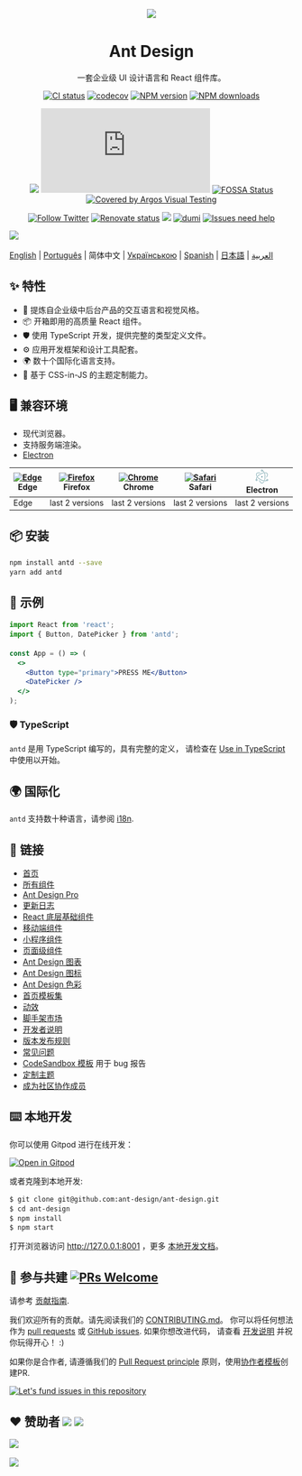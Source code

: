 <p align="center">
  <a href="https://ant.design">
    <img width="200" src="https://gw.alipayobjects.com/zos/rmsportal/KDpgvguMpGfqaHPjicRK.svg">
  </a>
</p>


<h1 align="center">Ant Design</h1>

<div align="center">


一套企业级 UI 设计语言和 React 组件库。

[![CI status][github-action-image]][github-action-url] [![codecov][codecov-image]][codecov-url] [![NPM version][npm-image]][npm-url] [![NPM downloads][download-image]][download-url]

[![][bundlephobia-image]][bundlephobia-url] [![][bundlesize-js-image]][unpkg-js-url] [![FOSSA Status][fossa-image]][fossa-url] [![Covered by Argos Visual Testing][argos-ci-image]][argos-ci-url]

[![Follow Twitter][twitter-image]][twitter-url] [![Renovate status][renovate-image]][renovate-dashboard-url] [![][issues-helper-image]][issues-helper-url] [![dumi][dumi-image]][dumi-url] [![Issues need help][help-wanted-image]][help-wanted-url]

[npm-image]: http://img.shields.io/npm/v/antd.svg?style=flat-square
[npm-url]: http://npmjs.org/package/antd
[github-action-image]: https://github.com/ant-design/ant-design/workflows/%E2%9C%85%20test/badge.svg
[github-action-url]: https://github.com/ant-design/ant-design/actions?query=workflow%3A%22%E2%9C%85+test%22
[codecov-image]: https://img.shields.io/codecov/c/github/ant-design/ant-design/master.svg?style=flat-square
[codecov-url]: https://codecov.io/gh/ant-design/ant-design/branch/master
[download-image]: https://img.shields.io/npm/dm/antd.svg?style=flat-square
[download-url]: https://npmjs.org/package/antd
[fossa-image]: https://app.fossa.io/api/projects/git%2Bgithub.com%2Fant-design%2Fant-design.svg?type=shield
[fossa-url]: https://app.fossa.io/projects/git%2Bgithub.com%2Fant-design%2Fant-design?ref=badge_shield
[help-wanted-image]: https://flat.badgen.net/github/label-issues/ant-design/ant-design/help%20wanted/open
[help-wanted-url]: https://github.com/ant-design/ant-design/issues?q=is%3Aopen+is%3Aissue+label%3A%22help+wanted%22
[twitter-image]: https://img.shields.io/twitter/follow/AntDesignUI.svg?label=Ant%20Design
[twitter-url]: https://twitter.com/AntDesignUI
[bundlesize-js-image]: https://img.badgesize.io/https:/unpkg.com/antd/dist/antd.min.js?label=antd.min.js&compression=gzip&style=flat-square
[unpkg-js-url]: https://unpkg.com/browse/antd/dist/antd.min.js
[bundlephobia-image]: https://badgen.net/bundlephobia/minzip/antd?style=flat-square
[bundlephobia-url]: https://bundlephobia.com/package/antd
[issues-helper-image]: https://img.shields.io/badge/using-actions--cool-blue?style=flat-square
[issues-helper-url]: https://github.com/actions-cool
[renovate-image]: https://img.shields.io/badge/renovate-enabled-brightgreen.svg?style=flat-square
[renovate-dashboard-url]: https://github.com/ant-design/ant-design/issues/32498
[dumi-image]: https://img.shields.io/badge/docs%20by-dumi-blue?style=flat-square
[dumi-url]: https://github.com/umijs/dumi
[argos-ci-image]: https://argos-ci.com/badge.svg
[argos-ci-url]: https://app.argos-ci.com/ant-design/ant-design/reference

</div>

[![](https://user-images.githubusercontent.com/507615/209472919-6f7e8561-be8c-4b0b-9976-eb3c692aa20a.png)](https://ant.design)

[English](./README.md) | [Português](./README-pt_BR.md) | 简体中文 | [Українською](./README-uk_UA.md) | [Spanish](./README-sp_MX.md) | [日本語](./README-ja_JP.md) | [العربية](./README-ar_EG.md)

## ✨ 特性

- 🌈 提炼自企业级中后台产品的交互语言和视觉风格。
- 📦 开箱即用的高质量 React 组件。
- 🛡 使用 TypeScript 开发，提供完整的类型定义文件。
- ⚙️ 应用开发框架和设计工具配套。
- 🌍 数十个国际化语言支持。
- 🎨 基于 CSS-in-JS 的主题定制能力。

## 🖥 兼容环境

- 现代浏览器。
- 支持服务端渲染。
- [Electron](https://www.electronjs.org/)

| [<img src="https://raw.githubusercontent.com/alrra/browser-logos/master/src/edge/edge_48x48.png" alt="Edge" width="24px" height="24px" />](http://godban.github.io/browsers-support-badges/)<br>Edge | [<img src="https://raw.githubusercontent.com/alrra/browser-logos/master/src/firefox/firefox_48x48.png" alt="Firefox" width="24px" height="24px" />](http://godban.github.io/browsers-support-badges/)<br>Firefox | [<img src="https://raw.githubusercontent.com/alrra/browser-logos/master/src/chrome/chrome_48x48.png" alt="Chrome" width="24px" height="24px" />](http://godban.github.io/browsers-support-badges/)<br>Chrome | [<img src="https://raw.githubusercontent.com/alrra/browser-logos/master/src/safari/safari_48x48.png" alt="Safari" width="24px" height="24px" />](http://godban.github.io/browsers-support-badges/)<br>Safari | [<img src="https://raw.githubusercontent.com/alrra/browser-logos/master/src/electron/electron_48x48.png" alt="Electron" width="24px" height="24px" />](http://godban.github.io/browsers-support-badges/)<br>Electron |
| ------------------------------------------------------------ | ------------------------------------------------------------ | ------------------------------------------------------------ | ------------------------------------------------------------ | ------------------------------------------------------------ |
| Edge                                                         | last 2 versions                                              | last 2 versions                                              | last 2 versions                                              | last 2 versions                                              |

## 📦 安装

```bash
npm install antd --save
yarn add antd
```

## 🔨 示例

```jsx
import React from 'react';
import { Button, DatePicker } from 'antd';

const App = () => (
  <>
    <Button type="primary">PRESS ME</Button>
    <DatePicker />
  </>
);
```

### 🛡 TypeScript

`antd` 是用 TypeScript 编写的，具有完整的定义， 请检查在 [Use in TypeScript](https://ant.design/docs/react/use-in-typescript) 中使用以开始。

## 🌍 国际化

`antd` 支持数十种语言，请参阅 [i18n](https://ant.design/docs/react/i18n).

## 🔗 链接

- [首页](https://ant.design/)
- [所有组件](https://ant.design/components/overview-cn)
- [Ant Design Pro](http://pro.ant.design/)
- [更新日志](CHANGELOG.zh-CN.md)
- [React 底层基础组件](http://react-component.github.io/)
- [移动端组件](http://mobile.ant.design)
- [小程序组件](http://mini.ant.design)
- [页面级组件](https://procomponents.ant.design)
- [Ant Design 图表](https://charts.ant.design)
- [Ant Design 图标](https://github.com/ant-design/ant-design-icons)
- [Ant Design 色彩](https://github.com/ant-design/ant-design-colors)
- [首页模板集](https://landing.ant.design)
- [动效](https://motion.ant.design)
- [脚手架市场](http://scaffold.ant.design)
- [开发者说明](https://github.com/ant-design/ant-design/wiki/Development)
- [版本发布规则](https://github.com/ant-design/ant-design/wiki/%E8%BD%AE%E5%80%BC%E8%A7%84%E5%88%99%E5%92%8C%E7%89%88%E6%9C%AC%E5%8F%91%E5%B8%83%E6%B5%81%E7%A8%8B)
- [常见问题](https://ant.design/docs/react/faq-cn)
- [CodeSandbox 模板](https://u.ant.design/codesandbox-repro) 用于 bug 报告
- [定制主题](https://ant.design/docs/react/customize-theme-cn)
- [成为社区协作成员](https://github.com/ant-design/ant-design/wiki/Collaborators#how-to-apply-for-being-a-collaborator)

## ⌨️ 本地开发

你可以使用 Gitpod 进行在线开发：

[![Open in Gitpod](https://gitpod.io/button/open-in-gitpod.svg)](https://gitpod.io/#https://github.com/ant-design/ant-design)

或者克隆到本地开发:

```bash
$ git clone git@github.com:ant-design/ant-design.git
$ cd ant-design
$ npm install
$ npm start
```

打开浏览器访问 http://127.0.0.1:8001 ，更多 [本地开发文档](https://github.com/ant-design/ant-design/wiki/Development)。

## 🤝 参与共建 [![PRs Welcome](https://img.shields.io/badge/PRs-welcome-brightgreen.svg?style=flat-square)](http://makeapullrequest.com)

请参考 [贡献指南](https://ant.design/docs/react/contributing-cn).

我们欢迎所有的贡献。请先阅读我们的 [CONTRIBUTING.md](https://github.com/ant-design/ant-design/blob/master/.github/CONTRIBUTING.md)。 你可以将任何想法作为 [pull requests](https://github.com/ant-design/ant-design/pulls) 或 [GitHub issues](https://github.com/ant-design/ant-design/issues). 如果你想改进代码， 请查看 [开发说明](https://github.com/ant-design/ant-design/wiki/Development) 并祝你玩得开心！ :)

如果你是合作者, 请遵循我们的 [Pull Request principle](https://github.com/ant-design/ant-design/wiki/PR-principle) 原则，使用[协作者模板](https://github.com/ant-design/ant-design/compare?expand=1&template=collaborator.md)创建PR.

[![Let's fund issues in this repository](https://issuehunt.io/static/embed/issuehunt-button-v1.svg)](https://issuehunt.io/repos/34526884)

## ❤️ 赞助者 [![](https://opencollective.com/ant-design/tiers/sponsors/badge.svg?label=Sponsors&color=brightgreen)](https://opencollective.com/ant-design#support) [![](https://opencollective.com/ant-design/tiers/backers/badge.svg?label=Backers&color=brightgreen)](https://opencollective.com/ant-design#support)

[![](https://opencollective.com/ant-design/tiers/backers.svg?avatarHeight=36)](https://opencollective.com/ant-design#support)

[![](https://opencollective.com/ant-design/tiers/sponsors.svg?avatarHeight=36)](https://opencollective.com/ant-design#support)